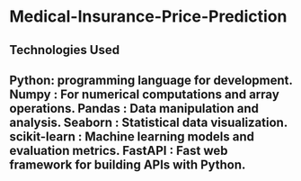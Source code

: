 # Medical-Insurance-Price-Prediction

Technologies Used
----------------------------------------------------------------------
Python: programming language for development.
Numpy : For numerical computations and array operations.
Pandas : Data manipulation and analysis.
Seaborn : Statistical data visualization.
scikit-learn : Machine learning models and evaluation metrics.
FastAPI : Fast web framework for building APIs with Python.
-----------------------------------------------------------------------
